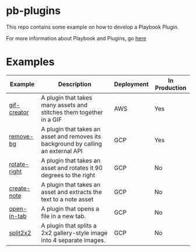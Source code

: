 # pb-plugins

This repo contains some example on how to develop a Playbook Plugin.

For more information about Playbook and Plugins, go [here](https://playbookteam.notion.site/Welcome-to-Playbook-s-Beta-Developer-Program-dc78d1e6321c4dbf949889b1b9d3aa6b)

# Examples

| Example      | Description | Deployment | In Production |
| ----------- | ----------- | ----------| --------|
| [gif-creator](https://github.com/playbook-labs/pb-plugins/tree/main/gif-creator)     | A plugin that takes many assets and stitches them together in a GIF       | AWS | Yes |
| [remove-bg](https://github.com/playbook-labs/pb-plugins/tree/main/remove-bg)     | A plugin that takes an asset and removes its background by calling an external API        | GCP| Yes |
| [rotate-right](https://github.com/playbook-labs/pb-plugins/tree/main/rotate-right) | A plugin that takes an asset and rotates it 90 degrees to the right | GCP| No |
| [create-note](https://github.com/playbook-labs/pb-plugins/tree/main/create-note) | A plugin that takes an asset and extracts the text to a note asset | GCP| No |
| [open-in-tab](https://github.com/playbook-labs/pb-plugins/tree/main/open-in-tab) | A plugin that opens a file in a new tab. | GCP| No |
| [split2x2](https://github.com/playbook-labs/pb-plugins/tree/main/split2x2) | A plugin that splits a 2x2 gallery-style image into 4 separate images. | GCP| No |

